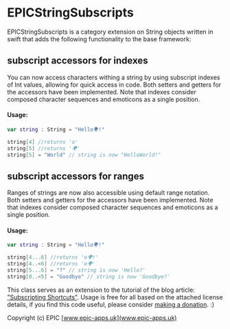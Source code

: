 # EPICStringSubscripts

EPICStringSubscripts is a category extension on String objects written in swift that adds the following functionality to the base framework:

subscript accessors for indexes
------
You can now access characters withing a string by using subscript indexes of Int values, allowing for quick access in code. Both setters and getters for the accessors have been implemented. Note that indexes consider composed character sequences and emoticons as a single position.

#### Usage:
```swift
var string : String = "Hello🌍!"

string[4] //returns 'o'
string[5] //returns '🌍'
string[5] = "World" // string is now "HelloWorld!"
```

subscript accessors for ranges
------
Ranges of strings are now also accessible using default range notation. Both setters and getters for the accessors have been implemented. Note that indexes consider composed character sequences and emoticons as a single position.


#### Usage:
```swift
var string : String = "Hello🌍!"

string[4...6] //returns 'o🌍!'
string[4..<6] //returns 'o🌍'
string[5...6] = "?" // string is now 'Hello?'
string[0..<5] = "Goodbye" // string is now 'Goodbye?'
```

This class serves as an extension to the tutorial of the blog article: ["Subscripting Shortcuts"](TODO).
Usage is free for all based on the attached license details, if you find this code useful, please consider [making a donation](http://epic-apps.uk/donations/). :)

Copyright (c) EPIC 
[www.epic-apps.uk](www.epic-apps.uk)